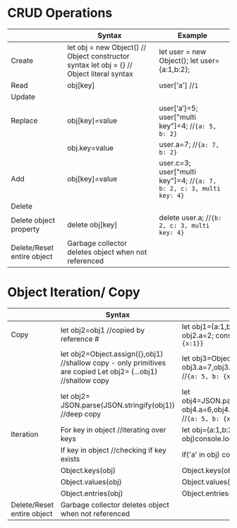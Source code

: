 # CRUD Operations
|                            | Syntax                                                                                    | Example                                                             |
|----------------------------|-------------------------------------------------------------------------------------------|---------------------------------------------------------------------|
| Create                     | let obj = new Object() // Object constructor syntax let obj = {} // Object literal syntax | let user = new Object();  let user= {a:1,b:2};                      |
| Read                       | obj[key]                                                                                  | user['a'] //`1`                                                     |
| Update                     |                                                                                           |                                                                     |
| Replace                    | obj[key]=value                                                                            | user[‘a’]=5; user["multi key"]=4; //`{a: 5, b: 2}`                  |
|                            | obj.key=value                                                                             | user.a=7; //`{a: 7, b: 2}`                                          |
| Add                        | obj[key]=value                                                                            | user.c=3; user["multi key"]=4; //`{a: 7, b: 2, c: 3, multi key: 4}` |
| Delete                     |                                                                                           |                                                                     |
| Delete object property     | delete obj[key]                                                                           | delete user.a; //`{b: 2, c: 3, multi key: 4}`                       |
| Delete/Reset entire object | Garbage collector deletes object when not referenced                                      |                                                                     |

# Object Iteration/ Copy
|                            | Syntax                                                                                                         | Example                                                                                                |
|----------------------------|----------------------------------------------------------------------------------------------------------------|--------------------------------------------------------------------------------------------------------|
| Copy                       | let obj2=obj1 //copied by reference #                                                                          | let obj1={a:1,b:{x:1}}; let obj2=obj1; obj2.a=2; console.log(obj1); //`{a: 2, b: {x:1}}`               |
|                            | let obj2=Object.assign({},obj1) //shallow copy - only primitives are copied Let obj2= {...obj1} //shallow copy | let obj3=Object.assign({},obj1); obj3.a=7,obj3.b.x=7; console.log(obj1); //`{a: 5, b: {x:7}`           |
|                            | let obj2= JSON.parse(JSON.stringify(obj1)) //deep copy                                                         | let obj4=JSON.parse(JSON.stringify(obj1)); obj4.a=6,obj4.b.x=6; console.log(obj1); //`{a: 5, b: {x:7}` |
| Iteration                  | For key in object //iterating over keys                                                                        | let obj={a:1,b:2}; for(key in obj)console.log(key);// `a b`                                            |
|                            | If key in object //checking if key exists                                                                      | if('a' in obj) console.log("yes"); // `yes`                                                            |
|                            | Object.keys(obj)                                                                                               | Object.keys(obj); //`["a", "b"]`                                                                       |
|                            | Object.values(obj)                                                                                             | Object.values(obj); //`[1, 2]`                                                                         |
|                            | Object.entries(obj)                                                                                            | Object.entries(obj); //`[[“a”,1],[“b”,2]]`                                                             |
| Delete/Reset entire object | Garbage collector deletes object when not referenced                                                           |                                                                                                        |
